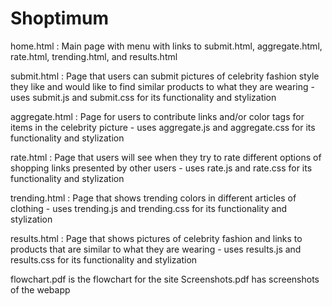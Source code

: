 Shoptimum
=========
home.html : Main page with menu with links to submit.html, aggregate.html, rate.html, trending.html, and results.html

submit.html : Page that users can submit pictures of celebrity fashion style they like and would like to find similar products to what they are wearing
	- uses submit.js and submit.css for its functionality and stylization

aggregate.html : Page for users to contribute links and/or color tags for items in the celebrity picture 
	- uses aggregate.js and aggregate.css for its functionality and stylization

rate.html : Page that users will see when they try to rate different options of shopping links presented by other users
	- uses rate.js and rate.css for its functionality and stylization

trending.html : Page that shows trending colors in different articles of clothing
	- uses trending.js and trending.css for its functionality and stylization

results.html : Page that shows pictures of celebrity fashion and links to products that are similar to what they are wearing
	- uses results.js and results.css for its functionality and stylization

flowchart.pdf is the flowchart for the site
Screenshots.pdf has screenshots of the webapp